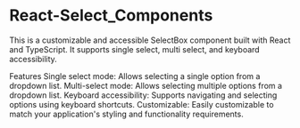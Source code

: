 # React-Select_Components
This is a customizable and accessible SelectBox component built with React and TypeScript. It supports single select, multi select, and keyboard accessibility.

Features
Single select mode: Allows selecting a single option from a dropdown list.
Multi-select mode: Allows selecting multiple options from a dropdown list.
Keyboard accessibility: Supports navigating and selecting options using keyboard shortcuts.
Customizable: Easily customizable to match your application's styling and functionality requirements.
